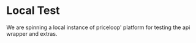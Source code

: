 # Local Test

We are spinning a local instance of priceloop' platform for testing the api wrapper and extras.

